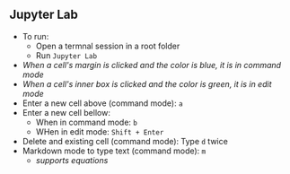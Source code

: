 ## Jupyter Lab
* To run:
    * Open a termnal session in a root folder
    * Run `Jupyter Lab`
* _When a cell's margin is clicked and the color is blue, it is in command mode_
* _When a cell's inner box is clicked and the color is green, it is in edit mode_
* Enter a new cell above (command mode): `a`
* Enter a new cell bellow:
    * When in command mode: `b`
    * WHen in edit mode: `Shift + Enter`
* Delete and existing cell (command mode): Type `d` twice
* Markdown mode to type text (command mode): `m`
    * _supports equations_
